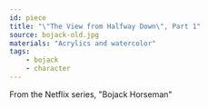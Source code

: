 ```yaml
---
id: piece
title: "\"The View from Halfway Down\", Part 1"
source: bojack-old.jpg
materials: "Acrylics and watercolor"
tags:
    - bojack
    - character
---
```

From the Netflix series, "Bojack Horseman"
